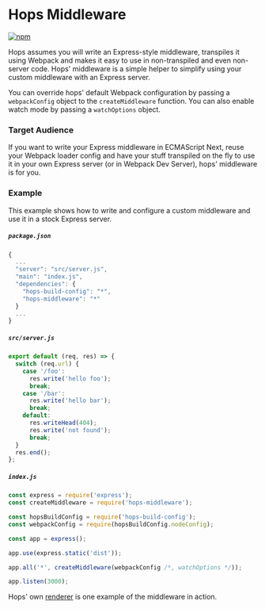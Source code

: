 # Hops Middleware

[![npm](https://img.shields.io/npm/v/hops-middleware.svg)](https://www.npmjs.com/package/hops-middleware)

Hops assumes you will write an Express-style middleware, transpiles it using Webpack and makes it easy to use in non-transpiled and even non-server code. Hops' middleware is a simple helper to simplify using your custom middleware with an Express server.

You can override hops' default Webpack configuration by passing a `webpackConfig` object to the `createMiddleware` function. You can also enable watch mode by passing a `watchOptions` object.

### Target Audience

If you want to write your Express middleware in ECMAScript Next, reuse your Webpack loader config and have your stuff transpiled on the fly to use it in your own Express server (or in Webpack Dev Server), hops' middleware is for you.

### Example

This example shows how to write and configure a custom middleware and use it in a stock Express server.

##### `package.json`

```javascript
{
  ...
  "server": "src/server.js",
  "main": "index.js",
  "dependencies": {
    "hops-build-config": "*",
    "hops-middleware": "*"
  }
  ...
}
```

##### `src/server.js`

```javascript
export default (req, res) => {
  switch (req.url) {
    case '/foo':
      res.write('hello foo');
      break;
    case '/bar':
      res.write('hello bar');
      break;
    default:
      res.writeHead(404);
      res.write('not found');
      break;
  }
  res.end();
};
```

##### `index.js`

```javascript
const express = require('express');
const createMiddleware = require('hops-middleware');

const hopsBuildConfig = require('hops-build-config');
const webpackConfig = require(hopsBuildConfig.nodeConfig);

const app = express();

app.use(express.static('dist'));

app.all('*', createMiddleware(webpackConfig /*, watchOptions */));

app.listen(3000);
```

Hops' own [renderer](https://github.com/xing/hops/blob/master/packages/renderer/index.js) is one example of the middleware in action.

